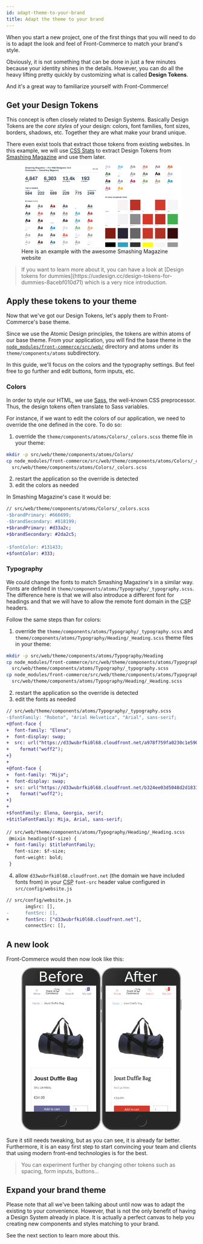 ```yaml
---
id: adapt-theme-to-your-brand
title: Adapt the theme to your brand
---
```


When you start a new project, one of the first things that you will need to do
is to adapt the look and feel of Front-Commerce to match your brand's style.

Obviously, it is not something that can be done in just a few minutes because
your identity shines in the details. However, you can do all the heavy lifting
pretty quickly by customizing what is called **Design Tokens**.

And it's a great way to familiarize yourself with Front-Commerce!

## Get your Design Tokens

This concept is often closely related to Design Systems. Basically Design Tokens
are the _core styles_ of your design: colors, font families, font sizes,
borders, shadows, etc. Together they are what make your brand unique.

There even exist tools that extract those tokens from existing websites. In this
example, we will use [CSS Stats](https://cssstats.com/) to extract Design Tokens
from [Smashing Magazine](https://www.smashingmagazine.com/) and use them later.

<figure>
<img alt="CSS Stats lists all the 62 colors and 59 unique background colors of Smashing Magazine" src="assets/smashingmagazine-cssstats.png" />
<figcaption>Here is an example with the awesome Smashing Magazine website</figcaption>
</figure>

<blockquote class="resource">
If you want to learn more about it, you can have a look at
[Design tokens for dummies](https://uxdesign.cc/design-tokens-for-dummies-8acebf010d71)
which is a very nice introduction.
</blockquote>

## Apply these tokens to your theme

Now that we've got our Design Tokens, let's apply them to Front-Commerce's base
theme.

Since we use the Atomic Design principles, the tokens are within atoms of
our base theme. From your application, you will find the base theme in the
[`node_modules/front-commerce/src/web/`](https://gitlab.com/front-commerce/front-commerce/tree/master/src/web) directory and atoms under its `theme/components/atoms` subdirectory.

In this guide,
we'll focus on the colors and the typography settings. But feel free to go
further and edit buttons, form inputs, etc.

### Colors

In order to style our HTML, we use [Sass](https://sass-lang.com/), the well-known CSS preprocessor. Thus,
the design tokens often translate to Sass variables.

For instance, if we want to edit the colors of our application, we need to
override the one defined in the core. To do so:

1.  override the `theme/components/atoms/Colors/_colors.scss` theme file in your
    theme:
```bash
mkdir -p src/web/theme/components/atoms/Colors/
cp node_modules/front-commerce/src/web/theme/components/atoms/Colors/_colors.scss \
  src/web/theme/components/atoms/Colors/_colors.scss
```
2. restart the application so the override is detected
3. edit the colors as needed

In Smashing Magazine's case it would be:

```diff
// src/web/theme/components/atoms/Colors/_colors.scss
-$brandPrimary: #666699;
-$brandSecondary: #818199;
+$brandPrimary: #d33a2c;
+$brandSecondary: #2da2c5;

-$fontColor: #131433;
+$fontColor: #333;
```

### Typography

We could change the fonts to match Smashing Magazine's in a similar way. Fonts
are defined in `theme/components/atoms/Typography/_typography.scss`. The difference
here is that we will also introduce a different font for headings and that we
will have to allow the remote font domain in the
<abbr title="Content Security Policy">CSP</abbr> headers.

Follow the same steps than for colors:

1. override the `theme/components/atoms/Typography/_typography.scss` and
   `theme/components/atoms/Typography/Heading/_Heading.scss` theme files in your
   theme:
```bash
mkdir -p src/web/theme/components/atoms/Typography/Heading
cp node_modules/front-commerce/src/web/theme/components/atoms/Typography/_typography.scss \
  src/web/theme/components/atoms/Typography/_typography.scss
cp node_modules/front-commerce/src/web/theme/components/atoms/Typography/Heading/_Heading.scss \
  src/web/theme/components/atoms/Typography/Heading/_Heading.scss
```
2. restart the application so the override is detected
3. edit the fonts as needed
```diff
// src/web/theme/components/atoms/Typography/_typography.scss
-$fontFamily: "Roboto", "Arial Helvetica", "Arial", sans-serif;
+@font-face {
+  font-family: "Elena";
+  font-display: swap;
+  src: url("https://d33wubrfki0l68.cloudfront.net/a978f759fa0230c1e590d1bdb5a1c03ceb538cec/fed6b/fonts/elenawebregular/elenawebregular.woff2")
+    format("woff2");
+}
+
+@font-face {
+  font-family: "Mija";
+  font-display: swap;
+  src: url("https://d33wubrfki0l68.cloudfront.net/b324ee03d5048d2d1831100e323b0b6336ffce68/0445e/fonts/mijaregular/mija_regular-webfont.woff2")
+    format("woff2");
+}
+
+$fontFamily: Elena, Georgia, serif;
+$titleFontFamily: Mija, Arial, sans-serif;

// src/web/theme/components/atoms/Typography/Heading/_Heading.scss
 @mixin heading($f-size) {
+  font-family: $titleFontFamily;
   font-size: $f-size;
   font-weight: bold;
 }
```
4. allow `d33wubrfki0l68.cloudfront.net` (the domain we have included fonts from) in your
   <abbr title="Content Security Policy">CSP</abbr> `font-src` header value
   configured in `src/config/website.js`
```diff
// src/config/website.js
       imgSrc: [],
-      fontSrc: [],
+      fontSrc: ["d33wubrfki0l68.cloudfront.net"],
       connectSrc: [],
```

## A new look

Front-Commerce would then now look like this:

<figure>
<img alt="A comparison between the original Front-Commerce base theme and with Smashing Magazine's tokens" src="assets/design-tokens-page.png" />
</figure>

Sure it still needs tweaking, but as you can see, it is already far better.
Furthermore, it is an easy first step to start convincing your team and clients
that using modern front-end technologies is for the best.

<blockquote class="more">
  You can experiment further by changing other tokens such as spacing, form inputs, buttons…
</blockquote>

## Expand your brand theme

Please note that all we've been talking about until now was to adapt the
existing to your convenience. However, that is not the only benefit of having a
Design System already in place. It is actually a perfect canvas to help you
creating new components and styles matching to your brand.

See the next section to learn more about this.
